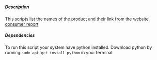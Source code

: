 ##### Description
This scripts list the names of the product and their link from the website [consumer report](http://www.consumerreports.org/cro/a-to-z-index/products/index.htm)
##### Dependencies
To run this script your system have python installed.
Download python by running `sudo apt-get install python` in your terminal